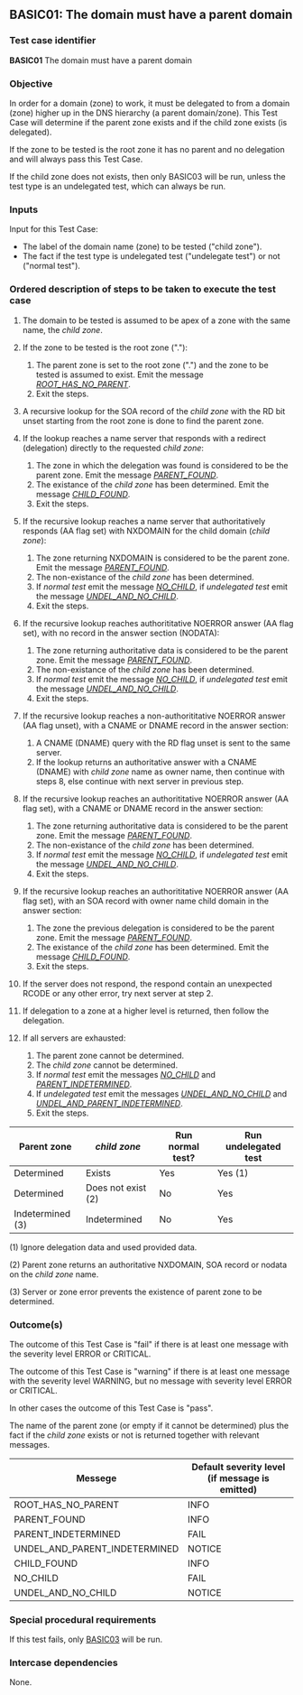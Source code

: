 ## BASIC01: The domain must have a parent domain

### Test case identifier
**BASIC01** The domain must have a parent domain

### Objective

In order for a domain (zone) to work, it must be delegated to from a 
domain (zone) higher up in the DNS hierarchy (a parent domain/zone). 
This Test Case will determine if the parent zone exists and if the
child zone exists (is delegated).

If the zone to be tested is the root zone it has no parent and no
delegation and will always pass this Test Case.

If the child zone does not exists, then only BASIC03 will be run,
unless the test type is an undelegated test, which can always be 
run.

### Inputs

Input for this Test Case:
* The label of the domain name (zone) to be tested ("child zone").
* The fact if the test type is undelegated test ("undelegate test") or not
  ("normal test").

### Ordered description of steps to be taken to execute the test case

1. The domain to be tested is assumed to be apex of a zone with the same
   name, the *child zone*.

2. If the zone to be tested is the root zone ("."):
   1. The parent zone is set to the root zone (".") and the zone to be tested
      is assumed to exist.
      Emit the message *[ROOT_HAS_NO_PARENT]*.
   2. Exit the steps.

3. A recursive lookup for the SOA record of the *child zone* with the RD bit unset
   starting from the root zone is done to find the parent zone.

4. If the lookup reaches a name server that responds with a redirect (delegation)
   directly to the requested *child zone*:
   1. The zone in which the delegation was found is considered to be the parent 
      zone. Emit the message *[PARENT_FOUND]*.
   2. The existance of the *child zone* has been determined. Emit the message
      *[CHILD_FOUND]*.
   3. Exit the steps.

5. If the recursive lookup reaches a name server that authoritatively responds
   (AA flag set) with NXDOMAIN for the child domain (*child zone*): 
   1. The zone returning NXDOMAIN is considered to be the parent zone. Emit the
      message *[PARENT_FOUND]*.
   2. The non-existance of the *child zone* has been determined. 
   3. If *normal test* emit the message *[NO_CHILD]*, if *undelegated test*
      emit the message *[UNDEL_AND_NO_CHILD]*.
   4. Exit the steps.

6. If the recursive lookup reaches authorititative NOERROR answer (AA flag set), 
   with no record in the answer section (NODATA):
   1. The zone returning authoritative data is considered to be the parent zone. Emit the
      message *[PARENT_FOUND]*.
   2. The non-existance of the *child zone* has been determined.
   3. If *normal test* emit the message *[NO_CHILD]*, if *undelegated test*
      emit the message *[UNDEL_AND_NO_CHILD]*.
   4. Exit the steps.

7. If the recursive lookup reaches a non-authorititative NOERROR answer (AA flag 
   unset), with a CNAME or DNAME record in the answer section:
   1. A CNAME (DNAME) query with the RD flag unset is sent to the same server.
   2. If the lookup returns an authoritative answer with a CNAME (DNAME) with
      *child zone* name as owner name, then continue with steps 8, else continue
      with next server in previous step.

8. If the recursive lookup reaches an authorititative NOERROR answer (AA flag 
   set), with a CNAME or DNAME record in the answer section:
   1. The zone returning authoritative data is considered to be the parent zone. Emit the
      message *[PARENT_FOUND]*.
   2. The non-existance of the *child zone* has been determined.
   3. If *normal test* emit the message *[NO_CHILD]*, if *undelegated test*
      emit the message *[UNDEL_AND_NO_CHILD]*.
   4. Exit the steps.

9. If the recursive lookup reaches an authorititative NOERROR answer (AA flag 
   set), with an SOA record with owner name child domain in the answer section:
   1. The zone the previous delegation is considered to be the parent zone. Emit the
      message *[PARENT_FOUND]*.
   2. The existance of the *child zone* has been determined. Emit the message
      *[CHILD_FOUND]*.
   3. Exit the steps.

10. If the server does not respond, the respond contain an unexpected RCODE or
    any other error, try next server at step 2. 

11. If delegation to a zone at a higher level is returned, then follow the
    delegation.

12. If all servers are exhausted: 
    1. The parent zone cannot be determined.
    2. The *child zone* cannot be determined.
    3. If *normal test* emit the messages *[NO_CHILD]* and *[PARENT_INDETERMINED]*.
    4. If *undelegated test* emit the messages *[UNDEL_AND_NO_CHILD]* and
       *[UNDEL_AND_PARENT_INDETERMINED]*.
    5. Exit the steps.


Parent zone     |*child zone*        |Run normal test?|Run undelegated test
----------------|------------------|----------------|---------------------------------
Determined      |Exists            |Yes             |Yes (1)
Determined      |Does not exist (2)|No              |Yes
Indetermined (3)|Indetermined      |No              |Yes

  (1) Ignore delegation data and used provided data.

  (2) Parent zone returns an authoritative NXDOMAIN, SOA record or nodata on the 
      *child zone* name.
  
  (3) Server or zone error prevents the existence of parent zone to be determined.


### Outcome(s)

The outcome of this Test Case is "fail" if there is at least one message 
with the severity level ERROR or CRITICAL.

The outcome of this Test Case is "warning" if there is at least one 
message with the severity level WARNING, but no message with severity level 
ERROR or CRITICAL.

In other cases the outcome of this Test Case is "pass".

The name of the parent zone (or empty if it cannot be determined) plus the
fact if the *child zone* exists or not is returned together with relevant 
messages.

Messege                        |Default severity level (if message is emitted)
-------------------------------|----------------------------------------------
ROOT_HAS_NO_PARENT             |INFO
PARENT_FOUND                   |INFO
PARENT_INDETERMINED            |FAIL
UNDEL_AND_PARENT_INDETERMINED  |NOTICE
CHILD_FOUND                    |INFO
NO_CHILD                       |FAIL
UNDEL_AND_NO_CHILD             |NOTICE


### Special procedural requirements

If this test fails, only [BASIC03] will be run.

### Intercase dependencies

None.


[BASIC03]: basic03.md

[ROOT_HAS_NO_PARENT]: #outcomes

[PARENT_FOUND]: #outcomes

[PARENT_INDETERMINED]: #outcomes

[UNDEL_AND_PARENT_INDETERMINED]: #outcomes

[CHILD_FOUND]: #outcomes

[NO_CHILD]: #outcomes

[UNDEL_AND_NO_CHILD]: #outcomes
